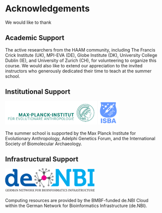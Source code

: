 # Acknowledgements

We would like to thank

<!-- tabs:start -->

## **Academic Support**

<p>
	The active researchers from the HAAM community, including The Francis Crick Institute (UK), MPI-EVA (DE), Globe Institute (DK), University College Dublin (IE), and University of Zurich (CH), for volunteering to organize this course. We would also like to extend our appreciation to the invited instructors who generously dedicated their time to teach at the summer school.
</p>

## **Institutional Support**

<p>
	<a  href="https://www.eva.mpg.de/"><img src="assets/images/logos/MPI_Logo_DE_CMYK_green.png" height=75px padding=5px margin=10px></a>
	<a  href="https://www.isbarch.org/"><img src="assets/images/logos/isba.svg" height=75px padding=5px margin=10px></a>
	<br>
	<br>
	The summer school is supported by the Max Planck Institute for Evolutionary Anthropology, Adelphi Genetics Forum, and the International Society of Biomolecular Archaeology.
</p> 

## **Infrastructural Support**

<p>
	<a  href="https://cloud.denbi.de/"><img src="assets/images/logos/denbi-logo-color.svg" height=75px padding=5px margin=10px></a>
	<br>
	<br>
	Computing resources are provided by the BMBF-funded de.NBI Cloud within the German Network for Bioinformatics Infrastructure (de.NBI).
</p> 

<!-- tabs:end -->
